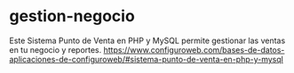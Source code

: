 # gestion-negocio
Este Sistema Punto de Venta en PHP y MySQL permite gestionar las ventas en tu negocio y reportes.
https://www.configuroweb.com/bases-de-datos-aplicaciones-de-configuroweb/#sistema-punto-de-venta-en-php-y-mysql
